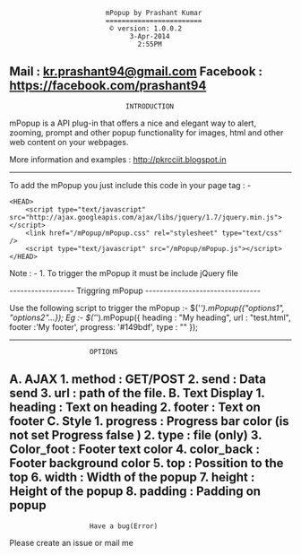 
				            mPopup by Prashant Kumar
			             	========================
			             	 © version: 1.0.0.2
				            	  3-Apr-2014
					                2:55PM
Mail : kr.prashant94@gmail.com
Facebook : https://facebook.com/prashant94
--------------------------------------------------------------------
					             INTRODUCTION
mPopup is a API plug-in that offers a nice and elegant way to alert, 
zooming, prompt and other popup functionality for images, html and 
other web content on your webpages.

More information and examples : http://pkrcciit.blogspot.in

				
--------------------------------------------------------------------

To add the mPopup you just include this code in your page <head> tag : -

	<HEAD>
		<script type="text/javascript" src="http://ajax.googleapis.com/ajax/libs/jquery/1.7/jquery.min.js"></script>
		<link href="/mPopup/mPopup.css" rel="stylesheet" type="text/css" />
		<script type="text/javascript" src="/mPopup/mPopup.js"></script>
	</HEAD>

Note : - 	1. To trigger the mPopup it must be include jQuery file

------------------ Triggring mPopup --------------------------------

Use the following script to trigger the mPopup :-
			$('*').mPopup({"options1", "options2"...});
Eg :- 
			$('*').mPopup({
				heading	: "My heading",
				url		: "test.html",
				footer	:'My footer',
				progress: '#149bdf',
				type	: ""
			});
			
--------------------------------------------------------------------
						OPTIONS
A.	AJAX
		1.	method 		: GET/POST
		2.	send		: Data send
		3.	url			: path of the file.
B.	Text Display
		1.	heading		: Text on heading
		2.	footer		: Text on footer
C.	Style
		1.	progress	: Progress bar color (is not set Progress false )
		2.	type		: file (only)
		3.	Color_foot	: Footer text color
		4.	color_back	: Footer background color
		5.	top			: Possition to the top
		6.	width		: Width of the popup
		7.	height		:  Height of the popup
		8.	padding		: Padding on popup
--------------------------------------------------------------------
						Have a bug(Error)

Please create an issue or mail me 
